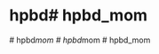 # hpbd#   h p b d _ m o m  
 #   h p b d _ m o m  
 #   h p b d _ m o m  
 #   h p b d _ m o m  
 